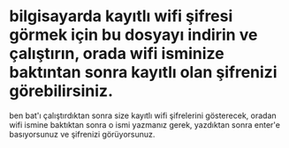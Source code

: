 # bilgisayarda kayıtlı wifi şifresi görmek için bu dosyayı indirin ve çalıştırın, orada wifi isminize baktıntan sonra kayıtlı olan şifrenizi görebilirsiniz.

ben bat'ı çalıştırdıktan sonra size kayıtlı wifi şifrelerini gösterecek, oradan wifi ismine baktıktan sonra o ismi yazmanız gerek, yazdıktan sonra enter'e basıyorsunuz ve şifrenizi görüyorsunuz.
